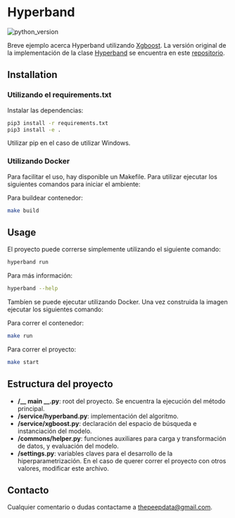 # Hyperband
![python_version](https://img.shields.io/badge/python-3.8-blue)

Breve ejemplo acerca Hyperband utilizando [Xgboost](https://xgboost.readthedocs.io/en/latest/). La versión original de la implementación de la clase [Hyperband](https://arxiv.org/abs/1603.06560) se encuentra en este [repositorio](https://github.com/zygmuntz/hyperband). 

## Installation

### Utilizando el requirements.txt

Instalar las dependencias:

```sh
pip3 install -r requirements.txt
pip3 install -e .
```

Utilizar pip en el caso de utilizar Windows.


### Utilizando Docker

Para facilitar el uso, hay disponible un Makefile. Para utilizar ejecutar los siguientes comandos para iniciar el ambiente:


Para buildear contenedor:
```sh
make build
```


## Usage

El proyecto puede correrse simplemente utilizando el siguiente comando:

```sh
hyperband run
```

Para más información:

```sh
hyperband --help
```

Tambíen se puede ejecutar utilizando Docker. Una vez construida la imagen ejecutar los siguientes comando:

Para correr el contenedor:

```sh
make run
```

Para correr el proyecto:

```sh
make start
```


## Estructura del proyecto

* **/__ main __.py**: root del proyecto. Se encuentra la ejecución del método principal.
* **/service/hyperband.py**: implementación del algoritmo.
* **/service/xgboost.py**: declaración del espacio de búsqueda e instanciación del modelo.
* **/commons/helper.py**: funciones auxiliares para carga y transformación de datos, y evaluación del modelo.
* **/settings.py**: variables claves para el desarrollo de la hiperparametrización. En el caso de querer correr el proyecto con otros valores, modificar este archivo.

## Contacto
Cualquier comentario o dudas contactame a thepeepdata@gmail.com.